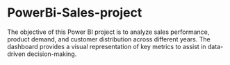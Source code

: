 # PowerBi-Sales-project
The objective of this Power BI project is to analyze sales performance, product demand, and customer distribution across different years. The dashboard provides a visual representation of key metrics to assist in data-driven decision-making.
